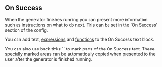 ## On Success

When the generator finishes running you can present more information
such as instructions on what to do next. This can be set in the 'On Success'
section of the config.

You can add text, [expressions](documentation/blu-language/expressions) and [functions](documentation/generator/config/functions)  to the On Success text block.

You can also use back ticks `` to mark parts of the On Success text. These
specially marked areas can be automatically copied when presented to the user 
after the generator is finished running. 
